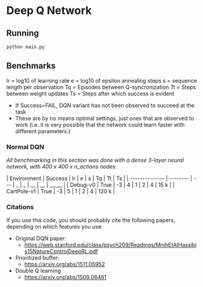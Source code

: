 # Deep Q Network

## Running
```bash
python main.py
```

## Benchmarks

lr = log10 of learning rate
e  = log10 of epsilon annealing steps
s  = sequence length per observation
Tq = Episodes between Q-syncronization
Tt = Steps between weight updates
Ts = Steps after which success is evident


 - If Success=FAIL, DQN variant has not been observed to succeed at the task
 - These are by no means optimal settings, just ones that are observed to work (i.e. it is very possible that the network could learn faster with different parameters.)

### Normal DQN

_All benchmarking in this section was done with a dense 3-layer neural network, with 400 x 400 x n_actions nodes._

| Environment    | Success  | lr  | e | s | Tq | Tt | Ts    |
| -------------- | -------- | --- | _ | _ | __ | __ | _____ |
| Debug-v0       | True     | -3  | 4 | 1 | 2  | 4  | 15 k  |
| CartPole-v1    | True     | -3  | 5 | 1 | 2  | 4  | 120 k |






### Citations
If you use this code, you should probably cite the following papers, depending on which features you use:

 - Original DQN paper:
   - https://web.stanford.edu/class/psych209/Readings/MnihEtAlHassibis15NatureControlDeepRL.pdf
 - Prioritized buffer:
   - https://arxiv.org/abs/1511.05952
- Double Q learning
   - https://arxiv.org/abs/1509.06461
